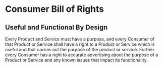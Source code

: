 # Consumer Bill of Rights

## Useful and Functional By Design

Every Product and Service must have a purpose, and every Consumer of that Product or Service shall have a right to a Product or Service which is useful and that carries out the purpose of the product or service. 
Further every Consumer has a right to accurate advertising about the purpose of a Product or Service and any known issues that impact its functionality.